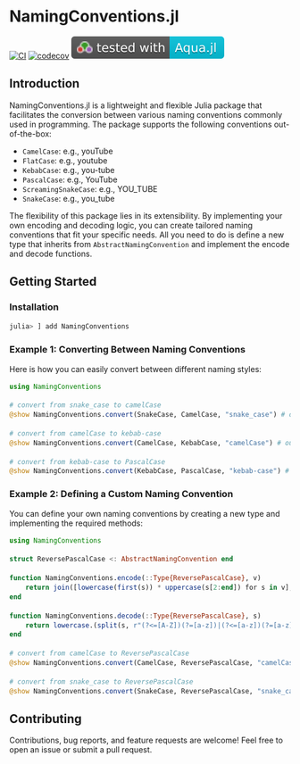 # NamingConventions.jl

[![CI](https://github.com/raphasampaio/NamingConventions.jl/actions/workflows/CI.yml/badge.svg)](https://github.com/raphasampaio/NamingConventions.jl/actions/workflows/CI.yml)
[![codecov](https://codecov.io/gh/raphasampaio/NamingConventions.jl/graph/badge.svg?token=7tA9ajgsLf)](https://codecov.io/gh/raphasampaio/NamingConventions.jl)
[![Aqua](https://raw.githubusercontent.com/JuliaTesting/Aqua.jl/master/badge.svg)](https://github.com/JuliaTesting/Aqua.jl)

## Introduction

NamingConventions.jl is a lightweight and flexible Julia package that facilitates the conversion between various naming conventions commonly used in programming. The package supports the following conventions out-of-the-box:

- `CamelCase`: e.g., youTube
- `FlatCase`: e.g., youtube
- `KebabCase`: e.g., you-tube
- `PascalCase`: e.g., YouTube
- `ScreamingSnakeCase`: e.g., YOU_TUBE
- `SnakeCase`: e.g., you_tube

The flexibility of this package lies in its extensibility. By implementing your own encoding and decoding logic, you can create tailored naming conventions that fit your specific needs. All you need to do is define a new type that inherits from `AbstractNamingConvention` and implement the encode and decode functions.

## Getting Started

### Installation

```julia
julia> ] add NamingConventions
```

### Example 1: Converting Between Naming Conventions

Here is how you can easily convert between different naming styles:

```julia
using NamingConventions

# convert from snake_case to camelCase
@show NamingConventions.convert(SnakeCase, CamelCase, "snake_case") # output: "snakeCase"

# convert from camelCase to kebab-case
@show NamingConventions.convert(CamelCase, KebabCase, "camelCase") # output: "camel-case"

# convert from kebab-case to PascalCase
@show NamingConventions.convert(KebabCase, PascalCase, "kebab-case") # output: "KebabCase"
```

### Example 2: Defining a Custom Naming Convention

You can define your own naming conventions by creating a new type and implementing the required methods:

```julia
using NamingConventions

struct ReversePascalCase <: AbstractNamingConvention end

function NamingConventions.encode(::Type{ReversePascalCase}, v)
    return join([lowercase(first(s)) * uppercase(s[2:end]) for s in v], "")
end

function NamingConventions.decode(::Type{ReversePascalCase}, s)
    return lowercase.(split(s, r"(?<=[A-Z])(?=[a-z])|(?<=[a-z])(?=[a-z][A-Z])"))
end

# convert from camelCase to ReversePascalCase
@show NamingConventions.convert(CamelCase, ReversePascalCase, "camelCase") # output: "cAMELcASE"

# convert from snake_case to ReversePascalCase
@show NamingConventions.convert(SnakeCase, ReversePascalCase, "snake_case") # output: "sNAKEcASE"
```

## Contributing

Contributions, bug reports, and feature requests are welcome! Feel free to open an issue or submit a pull request.